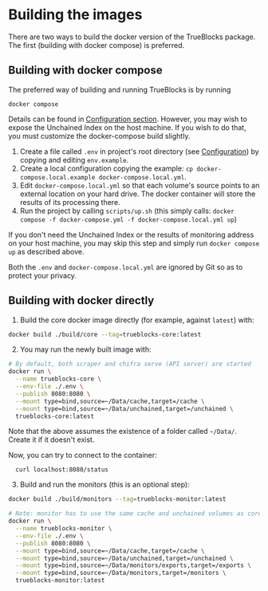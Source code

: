 # Building the images

There are two ways to build the docker version of the TrueBlocks package. The first (building with docker compose) is preferred.

## Building with docker compose

The preferred way of building and running TrueBlocks is by running

```
docker compose
```

Details can be found in [Configuration section](CONFIGURE.md). However, you may wish to expose the Unchained Index on the host machine. If you wish to do that, you must customize the docker-compose build slightly.

1. Create a file called `.env` in project's root directory (see [Configuration](#CONFIGURE.md)) by copying and editing `env.example`.
2. Create a local configuration copying the example: `cp docker-compose.local.example docker-compose.local.yml`.
3. Edit `docker-compose.local.yml` so that each volume's source points to an external location on your hard drive. The docker container will store the results of its processing there.
4. Run the project by calling `scripts/up.sh` (this simply calls: `docker compose -f docker-compose.yml -f docker-compose.local.yml up`)

If you don't need the Unchained Index or the results of monitoring address on your host machine, you may skip this step and simply run `docker compose up` as described above.

Both the `.env` and `docker-compose.local.yml` are ignored by Git so as to protect your privacy.

## Building with docker directly

1. Build the core docker image directly (for example, against `latest`) with:

  ```bash
  docker build ./build/core --tag=trueblocks-core:latest
  ```

2. You may run the newly built image with:

  ```bash
  # By default, both scraper and chifra serve (API server) are started
  docker run \
    --name trueblocks-core \
    --env-file ./.env \
    --publish 8080:8080 \
    --mount type=bind,source=~/Data/cache,target=/cache \
    --mount type=bind,source=~/Data/unchained,target=/unchained \
    trueblocks-core:latest
```

Note that the above assumes the existence of a folder called `~/Data/`. Create it if it doesn't exist.

Now, you can try to connect to the container:

```
  curl localhost:8080/status
  ```

3. Build and run the monitors (this is an optional step):

  ```bash
  docker build ./build/monitors --tag=trueblocks-monitor:latest

  # Note: monitor has to use the same cache and unchained volumes as core as above
  docker run \
    --name trueblocks-monitor \
    --env-file ./.env \
    --publish 8080:8080 \
    --mount type=bind,source=~/Data/cache,target=/cache \
    --mount type=bind,source=~/Data/unchained,target=/unchained \
    --mount type=bind,source=~/Data/monitors/exports,target=/exports \
    --mount type=bind,source=~/Data/monitors,target=/monitors \
    trueblocks-monitor:latest
  ```
